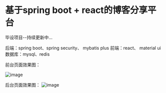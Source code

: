 # 基于spring boot + react的博客分享平台

毕设项目--持续更新中...

后端：spring boot、spring security、 mybatis plus
前端：react、 material ui
数据库：mysql、redis

前台页面效果图：

![image](https://github.com/user-attachments/assets/6f3867b6-625b-4b72-baad-0b9a9f05ce4c)


后台页面效果图：
![image](https://github.com/user-attachments/assets/db9c31c2-d374-477f-b1c4-d8f34c5c6af5)
